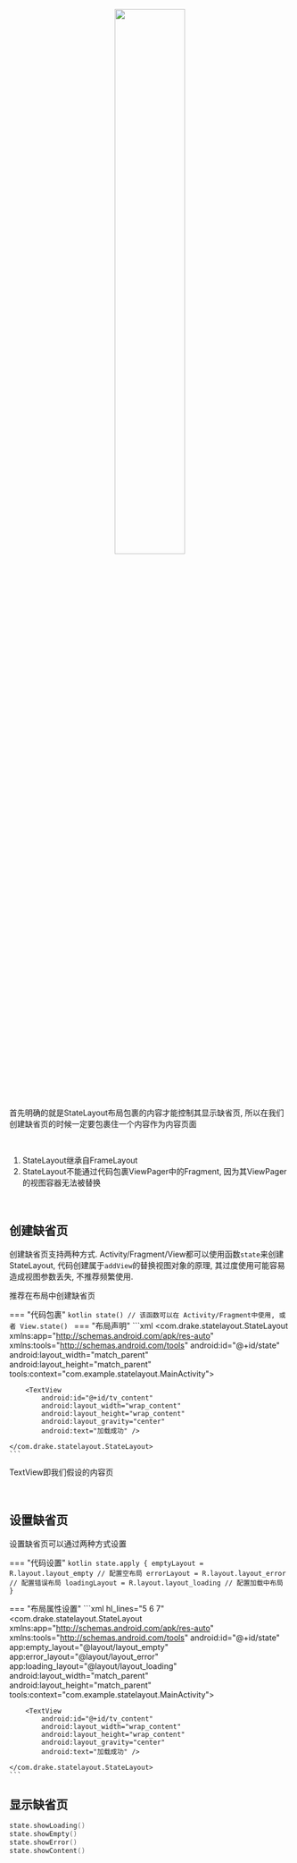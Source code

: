 
<p align="center"><img src="https://i.imgur.com/YW7EzWh.gif" width="50%"/></p>

首先明确的就是StateLayout布局包裹的内容才能控制其显示缺省页, 所以在我们创建缺省页的时候一定要包裹住一个内容作为内容页面

<br>

1. StateLayout继承自FrameLayout
1. StateLayout不能通过代码包裹ViewPager中的Fragment, 因为其ViewPager的视图容器无法被替换
<br>

## 创建缺省页

创建缺省页支持两种方式.
Activity/Fragment/View都可以使用函数`state`来创建StateLayout, 代码创建属于`addView`的替换视图对象的原理, 其过度使用可能容易造成视图参数丢失, 不推荐频繁使用.

推荐在布局中创建缺省页

=== "代码包裹"
    ```kotlin
    state() // 该函数可以在 Activity/Fragment中使用, 或者 View.state()
    ```
=== "布局声明"
    ```xml
    <com.drake.statelayout.StateLayout
        xmlns:app="http://schemas.android.com/apk/res-auto"
        xmlns:tools="http://schemas.android.com/tools"
        android:id="@+id/state"
        android:layout_width="match_parent"
        android:layout_height="match_parent"
        tools:context="com.example.statelayout.MainActivity">

        <TextView
            android:id="@+id/tv_content"
            android:layout_width="wrap_content"
            android:layout_height="wrap_content"
            android:layout_gravity="center"
            android:text="加载成功" />

    </com.drake.statelayout.StateLayout>
    ```

TextView即我们假设的内容页

<br>

## 设置缺省页

设置缺省页可以通过两种方式设置

=== "代码设置"
    ```kotlin
    state.apply {
        emptyLayout = R.layout.layout_empty // 配置空布局
        errorLayout = R.layout.layout_error // 配置错误布局
        loadingLayout = R.layout.layout_loading // 配置加载中布局
    }
    ```

=== "布局属性设置"
    ```xml hl_lines="5 6 7"
    <com.drake.statelayout.StateLayout
        xmlns:app="http://schemas.android.com/apk/res-auto"
        xmlns:tools="http://schemas.android.com/tools"
        android:id="@+id/state"
        app:empty_layout="@layout/layout_empty"
        app:error_layout="@layout/layout_error"
        app:loading_layout="@layout/layout_loading"
        android:layout_width="match_parent"
        android:layout_height="match_parent"
        tools:context="com.example.statelayout.MainActivity">

        <TextView
            android:id="@+id/tv_content"
            android:layout_width="wrap_content"
            android:layout_height="wrap_content"
            android:layout_gravity="center"
            android:text="加载成功" />

    </com.drake.statelayout.StateLayout>
    ```

## 显示缺省页

```kotlin
state.showLoading()
state.showEmpty()
state.showError()
state.showContent()
```